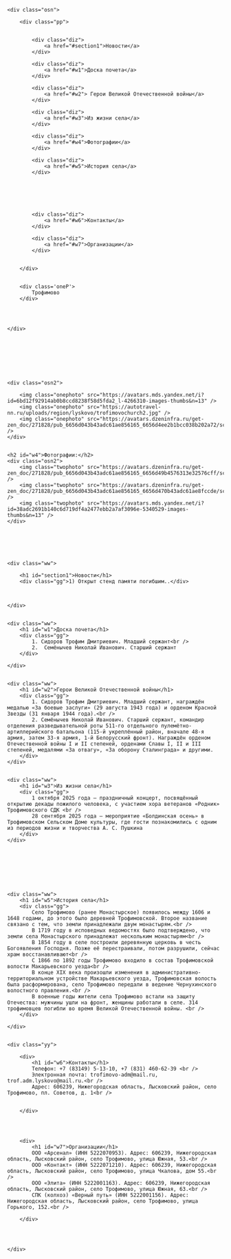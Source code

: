 ﻿<!DOCTYPE html>

<html lang="en" xmlns="http://www.w3.org/1999/xhtml">
<head>
    <meta charset="utf-8" />
    <title>Главная</title>
    <link rel="stylesheet" href="StyleSheet1.css" />
</head>
<body>





    <div class="osn">

        <div class="pp">


            <div class="diz">
                <a href="#section1">Новости</a>
            </div>

            <div class="diz">
                <a href="#w1">Доска почета</a>
            </div>

            <div class="diz">
                <a href="#w2"> Герои Великой Отечественной войны</a>
            </div>

            <div class="diz">
                <a href="#w3">Из жизни села</a>
            </div>

            <div class="diz">
                <a href="#w4">Фотографии</a>
            </div>

            <div class="diz">
                <a href="#w5">История села</a>
            </div>






            <div class="diz">
                <a href="#w6">Контакты</a>
            </div>

            <div class="diz">
                <a href="#w7">Организации</a>
            </div>


        </div>


        <div class='oneP'>
            Трофимово
        </div>




    </div>








    <div class="osn2">

        <img class="onephoto" src="https://avatars.mds.yandex.net/i?id=6bd12f92914ab0b8ccd8238f58d5fda2_l-4266310-images-thumbs&n=13" />
        <img class="onephoto" src="https://autotravel-nn.ru/uploads/region/lyskovo/trofimovochurch2.jpg" />
        <img class="onephoto" src="https://avatars.dzeninfra.ru/get-zen_doc/271828/pub_6656d043b43adc61ae856165_6656d4ee2b1bcc038b202a72/scale_1200" />
    </div>


    <h2 id="w4">Фотографии:</h2>
    <div class="osn2">
        <img class="twophoto" src="https://avatars.dzeninfra.ru/get-zen_doc/271828/pub_6656d043b43adc61ae856165_6656d49b4576313e32576cff/scale_1200" />
        <img class="twophoto" src="https://avatars.dzeninfra.ru/get-zen_doc/271828/pub_6656d043b43adc61ae856165_6656d470b43adc61ae8fccde/scale_1200" />
        <img class="twophoto" src="https://avatars.mds.yandex.net/i?id=38adc2691b140c6d719df4a2477ebb2a7af3096e-5340529-images-thumbs&n=13" />
    </div>






    <div class="ww">

        <h1 id="section1">Новости</h1>
        <div class="gg">1) Открыт стенд памяти погибшим..</div>



    </div>


    <div class="ww">
        <h1 id="w1">Доска почета</h1>
        <div class="gg">
            1. Сидоров Трофим Дмитриевич. Младший сержант<br />
            2.  Семёнычев Николай Иванович. Старший сержант
        </div>

    </div>


    <div class="ww">
        <h1 id="w2">Герои Великой Отечественной войны</h1>
        <div class="gg">
            1. Сидоров Трофим Дмитриевич. Младший сержант, награждён медалью «За боевые заслуги» (29 августа 1943 года) и орденом Красной Звезды (31 января 1944 года).<br />
            2. Семёнычев Николай Иванович. Старший сержант, командир отделения разведывательной роты 511-го отдельного пулемётно-артиллерийского батальона (115-й укреплённый район, вначале 48-я армия, затем 33-я армия, 1-й Белорусский фронт). Награждён орденом Отечественной войны I и II степеней, орденами Славы I, II и III степеней, медалями «За отвагу», «За оборону Сталинграда» и другими.
        </div>
    </div>


    <div class="ww">
        <h1 id="w3">Из жизни села</h1>
        <div class="gg">
            1 октября 2025 года — праздничный концерт, посвящённый открытию декады пожилого человека, с участием хора ветеранов «Родник» Трофимовского СДК <br />
            28 сентября 2025 года — мероприятие «Болдинская осень» в Трофимовском Сельском Доме культуры, где гости познакомились с одним из периодов жизни и творчества А. С. Пушкина
        </div>
    </div>








    <div class="ww">
        <h1 id="w5">История села</h1>
        <div class="gg">
            Село Трофимово (ранее Монастырское) появилось между 1606 и 1648 годами, до этого было деревней Трофимовской. Второе название связано с тем, что земли принадлежали двум монастырям.<br />
            В 1719 году в исповедных ведомостях было подтверждено, что земли села Монастырского принадлежат нескольким монастырям<br />
            В 1854 году в селе построили деревянную церковь в честь Богоявления Господня. Позже её перестраивали, потом разрушили, сейчас храм восстанавливают<br />
            С 1866 по 1892 годы Трофимово входило в состав Трофимовской волости Макарьевского уезда<br />
            В конце XIX века произошли изменения в административно-территориальном устройстве Макарьевского уезда, Трофимовская волость была расформирована, село Трофимово передали в ведение Чернухинского волостного правления.<br />
            В военные годы жители села Трофимово встали на защиту Отечества: мужчины ушли на фронт, женщины работали в селе. 314 трофимовцев погибли во время Великой Отечественной войны. <br />
        </div>

    </div>


    <div class="yy">

        <div>
            <h1 id="w6">Контакты</h1>
            Телефон: +7 (83149) 5-13-10, +7 (831) 460-62-39 <br />
            Электронная почта: trofimovo-adm@mail.ru, trof.adm.lyskovo@mail.ru.<br />
            Адрес: 606239, Нижегородская область, Лысковский район, село Трофимово, пл. Советов, д. 1<br />


        </div>




        <div>
            <h1 id="w7">Организации</h1>
            ООО «Арсенал» (ИНН 5222070953). Адрес: 606239, Нижегородская область, Лысковский район, село Трофимово, улица Южная, 53.<br />
            ООО «Контакт» (ИНН 5222071210). Адрес: 606239, Нижегородская область, Лысковский район, село Трофимово, улица Чкалова, дом 55.<br />
            ООО «Элита» (ИНН 5222001163). Адрес: 606239, Нижегородская область, Лысковский район, село Трофимово, улица Южная, 63.<br />
            СПК (колхоз) «Верный путь» (ИНН 5222001156). Адрес: Нижегородская область, Лысковский район, село Трофимово, улица Горького, 152.<br />

        </div>




    </div>
</body>
</html>
